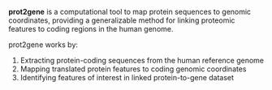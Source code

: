 **prot2gene** is a computational tool to map protein sequences to genomic coordinates, providing a generalizable method for linking proteomic features to coding regions in the human genome.

prot2gene works by: 

1. Extracting protein-coding sequences from the human reference genome
2. Mapping translated protein features to coding genomic coordinates
3. Identifying features of interest in linked protein-to-gene dataset


